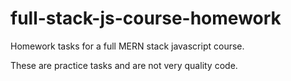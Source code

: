 # full-stack-js-course-homework

Homework tasks for a full MERN stack javascript course.

These are practice tasks and are not very quality code. 
